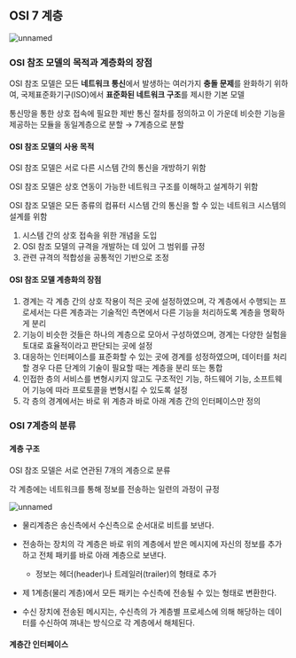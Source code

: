 ## OSI 7 계층

![unnamed](https://user-images.githubusercontent.com/66635648/88493688-652f0300-cfed-11ea-889c-5877472a5f30.png)

### OSI 참조 모델의 목적과 계층화의 장점

OSI 참조 모델은 모든 **네트워크 통신**에서 발생하는 여러가지 **충돌 문제**를 완화하기 위하여, 국제표준화기구(ISO)에서 **표준화된 네트워크 구조**를 제시한 기본 모델

통신망을 통한 상호 접속에 필요한 제반 통신 절차를 정의하고 이 가운데 비슷한 기능을 제공하는 모듈을 동일계층으로 분할 → 7계층으로 분할

#### OSI 참조 모델의 사용 목적

OSI 참조 모델은 서로 다른 시스템 간의 통신을 개방하기 위함

OSI 참조 모델은 상호 연동이 가능한 네트워크 구조를 이해하고 설계하기 위함

OSI 참조 모델은 모든 종류의 컴퓨터 시스템 간의 통신을 할 수 있는 네트워크 시스템의 설계를 위함

1. 시스템 간의 상호 접속을 위한 개념을 도입
2. OSI 참조 모델의 규격을 개발하는 데 있어 그 범위를 규정
3. 관련 규격의 적합성을 공통적인 기반으로 조정

#### OSI 참조 모델 계층화의 장점

1. 경계는 각 계층 간의 상호 작용이 적은 곳에 설정하였으며, 각 계층에서 수행되는 프로세서는 다른 계층과는 기술적인 측면에서 다른 기능을 처리하도록 계층을 명확하게 분리
2. 기능이 비슷한 것들은 하나의 계층으로 모아서 구성하였으며, 경계는 다양한 실험을 토대로 효율적이라고 판단되는 곳에 설정
3. 대응하는 인터페이스를 표준화할 수 있는 곳에 경계를 성정하였으며, 데이터를 처리할 경우 다른 단계의 기술이 필요할 때는 계층을 분리 또는 통합
4. 인접한 층의 서비스를 변형시키지 않고도 구조적인 기능, 하드웨어 기능, 소프트웨어 기능에 따라 프로토콜을 변형시킬 수 있도록 설정
5. 각 층의 경계에서는 바로 위 계층과 바로 아래 계층 간의 인터페이스만 정의

### OSI 7계층의 분류

#### 계층 구조

OSI 참조 모델은 서로 연관된 7개의 계층으로 분류

각 계층에는 네트워크를 통해 정보를 전송하는 일련의 과정이 규정

![unnamed](https://user-images.githubusercontent.com/66635648/88493688-652f0300-cfed-11ea-889c-5877472a5f30.png)

- 물리계층은 송신측에서 수신측으로 순서대로 비트를 보낸다.

- 전송하는 장치의 각 계층은 바로 위의 계층에서 받은 메시지에 자신의 정보를 추가하고 전체 패키를 바로 아래 계층으로 보낸다.
  - 정보는 헤더(header)나 트레일러(trailer)의 형태로 추가

- 제 1계층(물리 계층)에서 모든 패키는 수신측에 전송될 수 있는 형태로 변환한다.
- 수신 장치에 전송된 메시지는, 수신측의 가 계층별 프로세스에 의해 해당하는 데이터를 수신하여 껴내는 방식으로 각 계층에서 해체된다.

#### 계층간 인터페이스










































